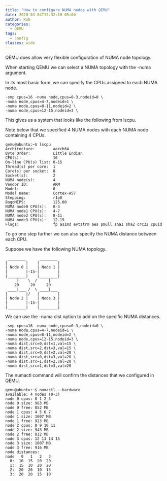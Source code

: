 ```yaml
---
title: "How to configure NUMA nodes with QEMU"
date: 2020-03-04T15:32:10-05:00
author: Rob
categories:
  - QEMU
tags:
  - config
classes: wide  
---
```


QEMU does allow very flexible configuration of NUMA node topology.

When starting QEMU we can select a NUMA topology with the -numa argument.

In its most basic form, we can specify the CPUs assigned to each NUMA node.

~~~
-smp cpus=16 -numa node,cpus=0-3,nodeid=0 \
-numa node,cpus=4-7,nodeid=1 \
-numa node,cpus=8-11,nodeid=2 \
-numa node,cpus=12-15,nodeid=3 \
~~~
This gives us a system that looks like the following from lscpu.  

Note below that we specified 4 NUMA nodes with each NUMA node containing 4 CPUs.
~~~
qemu@ubuntu:~$ lscpu
Architecture:        aarch64
Byte Order:          Little Endian
CPU(s):              16
On-line CPU(s) list: 0-15
Thread(s) per core:  1
Core(s) per socket:  8
Socket(s):           2
NUMA node(s):        4
Vendor ID:           ARM
Model:               0
Model name:          Cortex-A57
Stepping:            r1p0
BogoMIPS:            125.00
NUMA node0 CPU(s):   0-3
NUMA node1 CPU(s):   4-7
NUMA node2 CPU(s):   8-11
NUMA node3 CPU(s):   12-15
Flags:               fp asimd evtstrm aes pmull sha1 sha2 crc32 cpuid
~~~

To go one step further we can also specify the NUMA distance between each CPU.

Suppose we have the following NUMA topology.

~~~ 
 ________      ________
|        |    |        |
| Node 0 |    | Node 1 |
|        |-15-|        |
|________|    |________|
     |    \  /     |
    20     20     20
 ____|___ /  \ ____|___
|        |/   |        |
| Node 2 |    | Node 3 |
|        |-15-|        |
|________|    |________|
~~~
We can use the -numa dist option to add on the specific NUMA distances.

~~~
-smp cpus=16 -numa node,cpus=0-3,nodeid=0 \
-numa node,cpus=4-7,nodeid=1 \
-numa node,cpus=8-11,nodeid=2 \
-numa node,cpus=12-15,nodeid=3 \
-numa dist,src=0,dst=1,val=15 \
-numa dist,src=2,dst=3,val=15 \
-numa dist,src=0,dst=2,val=20 \
-numa dist,src=0,dst=3,val=20 \
-numa dist,src=1,dst=2,val=20 \
-numa dist,src=1,dst=3,val=20
~~~

The numactl command will confirm the distances that we configured in QEMU.

~~~
qemu@ubuntu:~$ numactl --hardware
available: 4 nodes (0-3)
node 0 cpus: 0 1 2 3
node 0 size: 983 MB
node 0 free: 852 MB
node 1 cpus: 4 5 6 7
node 1 size: 1007 MB
node 1 free: 923 MB
node 2 cpus: 8 9 10 11
node 2 size: 943 MB
node 2 free: 812 MB
node 3 cpus: 12 13 14 15
node 3 size: 1007 MB
node 3 free: 916 MB
node distances:
node   0   1   2   3 
  0:  10  15  20  20 
  1:  15  10  20  20 
  2:  20  20  10  15 
  3:  20  20  15  10 

~~~
